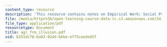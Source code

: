 ```yaml
---
content_type: resource
description: 'This resource contains notes on Empirical Work: Social Psychology II.'
file: /media/https%3A/open-learning-course-data-rc.s3.amazonaws.com/24-221-metaphysics-free-will-fall-2004/b151dcf8ba83924db6beef75ceeded5f_agr_frm_illusion.pdf
file_type: application/pdf
resourcetype: Document
title: agr_frm_illusion.pdf
uid: b151dcf8-ba83-924d-b6be-ef75ceeded5f
---
```

